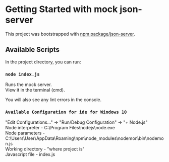 # Getting Started with mock json-server

This project was bootstrapped with [npm package/json-server](https://www.npmjs.com/package/json-server).

## Available Scripts

In the project directory, you can run:

### `node index.js`

Runs the mock server.\
View it in the terminal (cmd).

You will also see any lint errors in the console.

### `Available Configuration for ide for Windows 10`
"Edit Configurations..." -> "Run/Debug Configuration" -> "+ Node.js"\
Node interpreter   - C:\Program Files\nodejs\node.exe \
Node parameters    - C:\Users\User\AppData\Roaming\npm\node_modules\nodemon\bin\nodemon.js \
Working directory  - "where project is" \
Javascript file    - index.js

